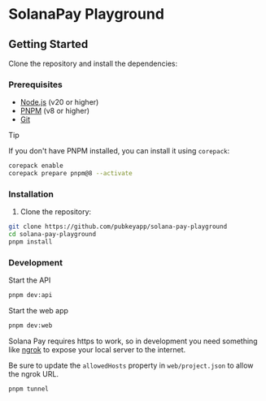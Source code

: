# SolanaPay Playground

## Getting Started

Clone the repository and install the dependencies:

### Prerequisites

- [Node.js](https://nodejs.org/en/) (v20 or higher)
- [PNPM](https://pnpm.io/) (v8 or higher)
- [Git](https://git-scm.com/)

> [!TIP]
> If you don't have PNPM installed, you can install it using `corepack`:
>
> ```sh
> corepack enable
> corepack prepare pnpm@8 --activate
> ```

### Installation

1. Clone the repository:

```sh
git clone https://github.com/pubkeyapp/solana-pay-playground
cd solana-pay-playground
pnpm install
```

### Development

Start the API

```sh
pnpm dev:api
```

Start the web app

```sh
pnpm dev:web
```

Solana Pay requires https to work, so in development you need something like [ngrok](https://ngrok.com/) to expose your local server to the internet.

Be sure to update the `allowedHosts` property in `web/project.json` to allow the ngrok URL.

```sh
pnpm tunnel
```
